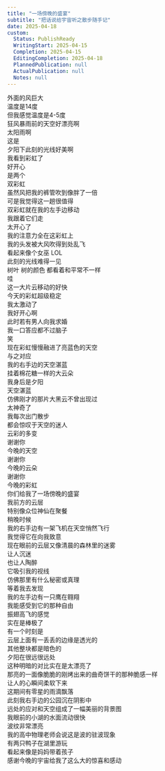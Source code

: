 ```yaml
---      
title: "一场傍晚的盛宴"      
subtitle: "把话说给宇宙听之散步随手记"      
date: 2025-04-18      
custom:      
  Status: PublishReady      
  WritingStart: 2025-04-15      
  Completion: 2025-04-15      
  EditingCompletion: 2025-04-18      
  PlannedPublication: null      
  ActualPublication: null      
  Notes: null      
---          
```

外面的风巨大        
温度是14度        
但我感觉温度是4-5度          
狂风暴雨前的天空好漂亮啊        
太阳雨啊        
这是          
夕阳下此刻的光线好美啊        
我看到彩虹了        
好开心        
是两个        
双彩虹          
虽然风把我的裤管吹到像胖了一倍        
可是我觉得这一趟很值得          
双彩虹就在我的左手边移动        
我跟着它们走        
太开心了        
我的注意力全在这彩虹上          
我的头发被大风吹得到处乱飞        
看起来像个女巫 LOL          
此刻的光线难得一见        
树叶 树的颜色 都看着和平常不一样          
哇        
这一大片云移动的好快        
今天的彩虹超级稳定          
我太激动了        
我好开心啊          
此时若有男人向我求婚        
我一口答应都不过脑子        
笑          
现在彩虹慢慢融进了亮蓝色的天空          
与之对应        
我的右手边的天空湛蓝        
挂着棉花糖一样的大云朵          
我身后是夕阳        
天空湛蓝        
仿佛刚才的那片大黑云不曾出现过        
太神奇了          
我每次出门散步        
都会惊叹于天空的迷人        
云彩的多变          
谢谢你        
今晚的天空          
谢谢你        
今晚的云朵          
谢谢你        
今晚的彩虹          
你们给我了一场傍晚的盛宴          
我前方的云层        
特别像众位神仙在聚餐          
稍晚时候        
我的右手边有一架飞机在天空悄然飞行          
我觉得它在向我致意          
现在眼前的云层又像清晨的森林里的迷雾        
让人沉迷        
也让人陶醉          
它吸引我的视线        
仿佛那里有什么秘密或真理        
等着我去发现          
我的左手边有一只鹰在翱翔        
我能感受到它的那种自由        
振翅高飞的感觉        
实在是棒极了          
有一个时刻是        
云层上面有一丢丢的边缘是透光的        
其他整块都是暗色的        
夕阳在很远很远处        
这种明暗的对比实在是太漂亮了        
那亮的一面像脆脆的刚烤出来的曲奇饼干的那种脆感一样        
让人的心瞬间柔软下来          
这期间有零星的雨滴飘落        
此刻我右手边的公园沉在阴影中        
远处的应对和天空组成了一幅美丽的背景图        
我眼前的小湖的水面流动很快        
波纹非常漂亮          
我的高中物理老师会说这是波的驻波现象          
有两只鸭子在湖里游玩        
看起来像是妈妈带着孩子          
感谢今晚的宇宙给我了这么大的惊喜和感动          
      
